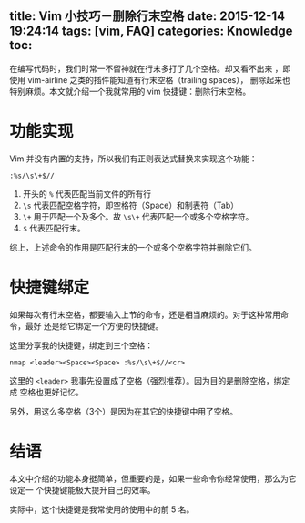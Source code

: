title: Vim 小技巧－删除行末空格
date: 2015-12-14 19:24:14
tags: [vim, FAQ]
categories: Knowledge
toc:
---

在编写代码时，我们时常一不留神就在行末多打了几个空格。却又看不出来
，即使用 vim-airline 之类的插件能知道有行末空格（trailing spaces），
删除起来也特别麻烦。本文就介绍一个我就常用的 vim 快捷键：删除行末空格。

# 功能实现

Vim 并没有内置的支持，所以我们有正则表达式替换来实现这个功能：

```
:%s/\s\+$//
```

1. 开头的 `%` 代表匹配当前文件的所有行
2. `\s` 代表匹配空格字符，即空格符（Space）和制表符（Tab）
3. `\+` 用于匹配一个及多个。故 `\s\+` 代表匹配一个或多个空格字符。
4. `$` 代表匹配行末。

综上，上述命令的作用是匹配行末的一个或多个空格字符并删除它们。

# 快捷键绑定

如果每次有行末空格，都要输入上节的命令，还是相当麻烦的。对于这种常用命令，最好
还是给它绑定一个方便的快捷键。

这里分享我的快捷键，绑定到三个空格：

```
nmap <leader><Space><Space> :%s/\s\+$//<cr>
```

这里的 `<leader>` 我事先设置成了空格（强烈推荐）。因为目的是删除空格，绑定成
空格也更好记忆。

另外，用这么多空格（3个）是因为在其它的快捷键中用了空格。

# 结语

本文中介绍的功能本身挺简单，但重要的是，如果一些命令你经常使用，那么为它设定一
个快捷键能极大提升自己的效率。

实际中，这个快捷键是我常使用的使用中的前 5 名。
